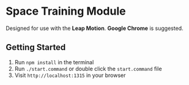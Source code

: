 # Space Training Module
Designed for use with the **Leap Motion**.  **Google Chrome** is suggested.

## Getting Started

1. Run `npm install` in the terminal
2. Run `./start.command` or double click the `start.command` file
3. Visit `http://localhost:1315` in your browser
